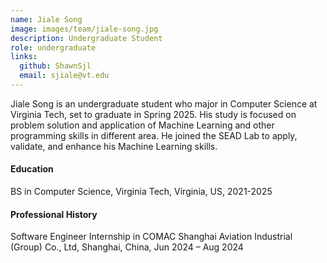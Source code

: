 ```yaml
---
name: Jiale Song
image: images/team/jiale-song.jpg
description: Undergraduate Student
role: undergraduate
links:
  github: ShawnSjl
  email: sjiale@vt.edu
---
```


Jiale Song is an undergraduate student who major in Computer Science at Virginia Tech, set to graduate in Spring 2025. His study is focused on problem solution and application of Machine Learning and other programming skills in different area. He joined the SEAD Lab to apply, validate, and enhance his Machine Learning skills.
 
#### Education
BS in Computer Science, Virginia Tech, Virginia, US, 2021-2025

#### Professional History
Software Engineer Internship in COMAC Shanghai Aviation Industrial (Group) Co., Ltd, Shanghai, China, Jun 2024 – Aug 2024

